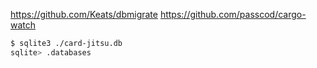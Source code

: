 https://github.com/Keats/dbmigrate
https://github.com/passcod/cargo-watch

```bash
$ sqlite3 ./card-jitsu.db
sqlite> .databases
```